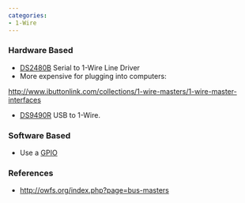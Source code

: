 ```yaml
---
categories:
- 1-Wire
---
```

### Hardware Based

-   [DS2480B](http://www.maximintegrated.com/datasheet/index.mvp/id/2923)
    Serial to 1-Wire Line Driver
-   More expensive for plugging into computers:

<http://www.ibuttonlink.com/collections/1-wire-masters/1-wire-master-interfaces>

-   [DS9490R](http://www.maximintegrated.com/datasheet/index.mvp/id/3834)
    USB to 1-Wire.

### Software Based

-   Use a [GPIO](http://squidge.sourceforge.net/w1/)

### References

-   <http://owfs.org/index.php?page=bus-masters>

